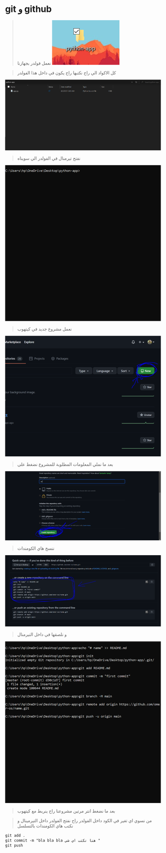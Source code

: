 # git و github




> نعمل فولدر بجهازنا 
![folder](images/folder.png)




> كل الاكواد الي راح نكتبها راح يكون في داخل هذا الفولدر

![app](https://github.com/omer-os/my-notes/blob/master/images/app.PNG)




> نفتح تيرمنال في الفولدر الي سويناه

![cap](https://github.com/omer-os/my-notes/blob/master/images/Cap.PNG)




> نعمل مشروع جديد في كيتهوب

![new repo](images/githubnewrepo.png)




> بعد ما نملي المعلومات المطلوبة للمشروع نضغط على 

![create](images/create.png)




> ننسخ هاي الكومندات

![commands](https://github.com/omer-os/my-notes/blob/master/images/commands.PNG)




> و نلصقها في داخل التيرمنال

![l1](https://github.com/omer-os/my-notes/blob/master/images/l1.PNG)




> بعد ما نضغط انتر مرتين مشروعنا راح ينربط مع كيتهوب





> من نسوي اي تغير في الكود داخل الفولدر راح نفتح الفولدر داخل التيرمينال و نكتب هاي الكومندات بالتسلسل

```
git add .
git commit -m "bla bla bla هنا نكتب اي شي "
git push 
```